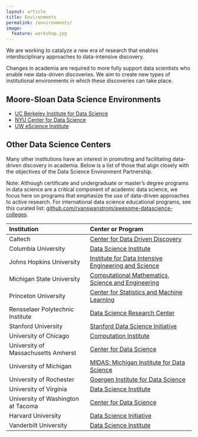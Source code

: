 ```yaml
---
layout: article
title: Environments
permalink: /environments/
image:
  feature: workshop.jpg
---
```


We are working to catalyze a new era of research that enables interdisciplinary approaches to data-intensive discovery. 

Changes in academia are required to more fully support data scientists who enable new data-driven discoveries. We aim to create new types of institutional environments in which these discoveries can take place.

## Moore-Sloan Data Science Environments

- [UC Berkeley Institute for Data Science](/ucb)
- [NYU Center for Data Science](/nyu)
- [UW eScience Institute](/uw)

## <a name="others"></a>Other Data Science Centers

Many other institutions have an interest in promoting and facilitating data-driven discovery in academia. Below is a list of those that align closely with the objectives of the Data Science Environment Partnership. 

Note: Although certificate and undergraduate or master’s degree programs in data science are a critical component of academic data science, we focus here on programs that emphasize the use of data-driven approaches to active research. For international data science educational programs, see this curated list: [github.com/ryanswanstrom/awesome-datascience-colleges](https://github.com/ryanswanstrom/awesome-datascience-colleges). 

| Institution | Center or Program |
| :----------- | :----------------- |
| Caltech | [Center for Data Driven Discovery](http://cd3.caltech.edu/) |
| Columbia University | [Data Science Institute](http://datascience.columbia.edu/) |
| Johns Hopkins University | [Institute for Data Intensive Engineering and Science](http://idies.jhu.edu/) |
| Michigan State University | [Computational Mathematics, Science and Engineering	 ](https://cmse.natsci.msu.edu) |
| Princeton University | [Center for Statistics and Machine Learning](http://csml.princeton.edu/about) |
| Rensselaer Polytechnic Institute | [Data Science Research Center](http://www.dsrc.rpi.edu/)|
| Stanford University | [Stanford Data Science Initiative](https://sdsi.stanford.edu/) |
| University of Chicago | [Computation Institute](https://www.ci.uchicago.edu/) |
| University of Massachusetts Amherst | [Center for Data Science](https://ds.cs.umass.edu/) |
| University of Michigan | [MIDAS: Michigan Institute for Data Science](http://midas.umich.edu/) |
| University of Rochester | [Goergen Institute for Data Science](http://www.rochester.edu/data-science/index.html) |
| University of Virginia | [Data Science Institute](http://dsi.virginia.edu/) |
| University of Washington at Tacoma | [Center for Data Science](http://cwds.uw.edu/) |
| Harvard University |[Data Science Initiative](https://datascience.harvard.edu/) |
| Vanderbilt University |[Data Science Institute](https://www.vanderbilt.edu/datascience/) |

